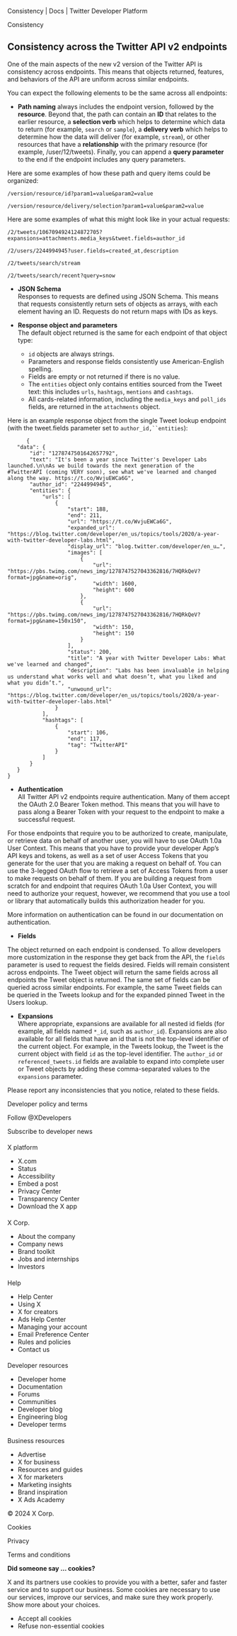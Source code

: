 
Consistency | Docs | Twitter Developer Platform 

Consistency

Consistency across the Twitter API v2 endpoints
-----------------------------------------------

One of the main aspects of the new v2 version of the Twitter API is consistency across endpoints. This means that objects returned, features, and behaviors of the API are uniform across similar endpoints.

You can expect the following elements to be the same across all endpoints:

* **Path naming** always includes the endpoint version, followed by the **resource**. Beyond that, the path can contain an **ID** that relates to the earlier resource, a **selection verb** which helps to determine which data to return (for example, `search` or `sample`), a **delivery verb** which helps to determine how the data will deliver (for example, `stream`), or other resources that have a **relationship** with the primary resource (for example, /user/12/tweets). Finally, you can append a **query parameter** to the end if the endpoint includes any query parameters.  

Here are some examples of how these path and query items could be organized:  

`/version/resource/id?param1=value&param2=value`  

`/version/resource/delivery/selection?param1=value&param2=value`  

Here are some examples of what this might look like in your actual requests:  

`/2/tweets/1067094924124872705?expansions=attachments.media_keys&tweet.fields=author_id`  

`/2/users/2244994945?user.fields=created_at,description`  

`/2/tweets/search/stream`  

`/2/tweets/search/recent?query=snow`

* **JSON Schema**  
Responses to requests are defined using JSON Schema. This means that requests consistently return sets of objects as arrays, with each element having an ID. Requests do not return maps with IDs as keys.
* **Response object and parameters**  
The default object returned is the same for each endpoint of that object type:

	+ `id` objects are always strings.
	+ Parameters and response fields consistently use American-English spelling.
	+ Fields are empty or not returned if there is no value.
	+ The `entities` object only contains entities sourced from the Tweet text: this includes `urls`, `hashtags`, `mentions` and `cashtags`.
	+ All cards-related information, including the `media_keys` and `poll_ids` fields, are returned in the `attachments` object.

Here is an example response object from the single Tweet lookup endpoint (with the tweet.fields parameter set to `author_id,``entities`):

```
      {
   "data": {
       "id": "1278747501642657792",
       "text": "It's been a year since Twitter's Developer Labs launched.\n\nAs we build towards the next generation of the #TwitterAPI (coming VERY soon), see what we've learned and changed along the way. https://t.co/WvjuEWCa6G",
       "author_id": "2244994945",
       "entities": {
           "urls": [
               {
                   "start": 188,
                   "end": 211,
                   "url": "https://t.co/WvjuEWCa6G",
                   "expanded_url": "https://blog.twitter.com/developer/en_us/topics/tools/2020/a-year-with-twitter-developer-labs.html",
                   "display_url": "blog.twitter.com/developer/en_u…",
                   "images": [
                       {
                           "url": "https://pbs.twimg.com/news_img/1278747527043362816/7HQRkQeV?format=jpg&name=orig",
                           "width": 1600,
                           "height": 600
                       },
                       {
                           "url": "https://pbs.twimg.com/news_img/1278747527043362816/7HQRkQeV?format=jpg&name=150x150",
                           "width": 150,
                           "height": 150
                       }
                   ],
                   "status": 200,
                   "title": "A year with Twitter Developer Labs: What we've learned and changed",
                   "description": "Labs has been invaluable in helping us understand what works well and what doesn’t, what you liked and what you didn’t.",
                   "unwound_url": "https://blog.twitter.com/developer/en_us/topics/tools/2020/a-year-with-twitter-developer-labs.html"
               }
           ],
           "hashtags": [
               {
                   "start": 106,
                   "end": 117,
                   "tag": "TwitterAPI"
               }
           ]
       }
   }
}

```

* **Authentication**  
All Twitter API v2 endpoints require authentication. Many of them accept the OAuth 2.0 Bearer Token method. This means that you will have to pass along a Bearer Token with your request to the endpoint to make a successful request.  

For those endpoints that require you to be authorized to create, manipulate, or retrieve data on behalf of another user, you will have to use OAuth 1.0a User Context. This means that you have to provide your developer App’s API keys and tokens, as well as a set of user Access Tokens that you generate for the user that you are making a request on behalf of. You can use the 3-legged OAuth flow to retrieve a set of Access Tokens from a user to make requests on behalf of them. If you are building a request from scratch for and endpoint that requires OAuth 1.0a User Context, you will need to authorize your request, however, we recommend that you use a tool or library that automatically builds this authorization header for you.  

More information on authentication can be found in our documentation on authentication.
* **Fields**

The object returned on each endpoint is condensed. To allow developers more customization in the response they get back from the API, the `fields` parameter is used to request the fields desired. Fields will remain consistent across endpoints. The Tweet object will return the same fields across all endpoints the Tweet object is returned. The same set of fields can be queried across similar endpoints. For example, the same Tweet fields can be queried in the Tweets lookup and for the expanded pinned Tweet in the Users lookup.

* **Expansions**  
Where appropriate, expansions are available for all nested id fields (for example, all fields named `*_id`, such as `author_id`). Expansions are also available for all fields that have an id that is not the top-level identifier of the current object. For example, in the Tweets lookup, the Tweet is the current object with field `id` as the top-level identifier. The `author_id` or `referenced_tweets.id` fields are available to expand into complete user or Tweet objects by adding these comma-separated values to the `expansions` parameter.

Please report any inconsistencies that you notice, related to these fields.

Developer policy and terms

Follow @XDevelopers

Subscribe to developer news

#### 
 X platform

* X.com
* Status
* Accessibility
* Embed a post
* Privacy Center
* Transparency Center
* Download the X app

#### 
 X Corp.

* About the company
* Company news
* Brand toolkit
* Jobs and internships
* Investors

#### 
 Help

* Help Center
* Using X
* X for creators
* Ads Help Center
* Managing your account
* Email Preference Center
* Rules and policies
* Contact us

#### 
 Developer resources

* Developer home
* Documentation
* Forums
* Communities
* Developer blog
* Engineering blog
* Developer terms

#### 
 Business resources

* Advertise
* X for business
* Resources and guides
* X for marketers
* Marketing insights
* Brand inspiration
* X Ads Academy

 © 2024 X Corp.

Cookies

Privacy

Terms and conditions

**Did someone say … cookies?**  

 X and its partners use cookies to provide you with a better, safer and
 faster service and to support our business. Some cookies are necessary to use
 our services, improve our services, and make sure they work properly.
 Show more about your choices.

* Accept all cookies
* Refuse non-essential cookies